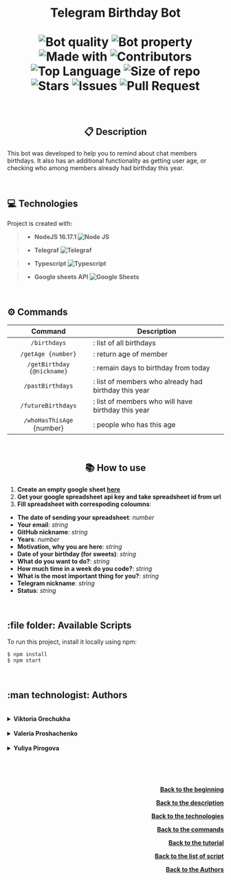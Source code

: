 # <p align="center"> <br> Telegram Birthday Bot <br> <br> ![Bot quality][bot_quality] ![Bot property][bot_property] ![Made with][made_with] ![Contributors][contributors] ![Top Language][top_language] ![Size of repo][repo_size] <br> ![Stars][stars] ![Issues][issues] ![Pull Request][pull_request]</p>

<br>

## <p align="center">:clipboard: Description</p>
This bot was developed to help you to remind about chat members birthdays. 
It also has an additional functionality as getting user age,
or checking who among members already had birthday this year.

<br> 

## :computer: Technologies

Project is created with:

>* **NodeJS 16.17.1 ![Node JS][node_js_technologie]**

>* **Telegraf ![Telegraf][telegraf_technologie]**

>* **Typescript ![Typescript][typescript_technologie]**

>* **Google sheets API ![Google Sheets][google_sheets_technologie]**

<br>

## :gear: Commands

| Command | Description |
| :---: | --- |
| ```/birthdays``` | : list of all birthdays |
| ```/getAge {number}``` | : return age of member |
| ```/getBirthday {@nickname}``` | : remain days to birthday from today |
| ```/pastBirthdays``` | : list of members who already had birthday this year |
| ```/futureBirthdays``` | : list of members who will have birthday this year |
| ```/whoHasThisAge``` {number} | : people who has this age |

<br>

## <p align="center">:books: How to use</p>
1. **Create an empty google sheet [here][googlesheets_link]**
2. **Get your google spreadsheet api key and take spreadsheet id from url**
3. **Fill spreadsheet with correspoding coloumns**:
* **The date of sending your spreadsheet**: *number*
* **Your email**: *string*
* **GitHub nickname**: *string*
* **Years**: *number*
* **Motivation, why you are here**: *string*
* **Date of your birthday (for sweets)**: *string*
* **What do you want to do?**: *string*
* **How much time in a week do you code?**: *string*
* **What is the most important thing for you?**: *string*
* **Telegram nickname**: *string*
* **Status**: *string*

<br> 

## :file folder: Available Scripts
To run this project, install it locally using npm:

```
$ npm install
$ npm start
```

<br> 

## :man technologist: Authors

<br>

<details>
    <summary>
        <b>Viktoria Grechukha</b>
    </summary>
    <br>

* GitHub - is [here][viktoria_github]
* LinkedIn - is [here][viktoria_linkedIn]

</details>

<br>

<details>        
    <summary>
        <b>Valeria Proshachenko</b>
    </summary>
    <br>

* GitHub - is [here][valeria_github]
* LinkedIn - is [here][valeria_linkedIn]

</details>

<br>

<details>        
    <summary>
        <b>Yuliya Pirogova</b>
    </summary>
    <br>

* GitHub - is [here][julia_github]
* LinkedIn - is [here][julia_linkedIn]

    <br>

</details>

<br> <br> <br>

<p align="right"><a href="#TOP"><b>Back to the beginning</b></a></p>
<p align="right"><a href="#📋 Description"><b>Back to the description</b></a></p>
<p align="right"><a href="#💻 Technologies"><b>Back to the technologies</b></a></p>
<p align="right"><a href="#⚙ Commands"><b>Back to the commands</b></a></p>
<p align="right"><a href="#📚 How to use"><b>Back to the tutorial</b></a></p>
<p align="right"><a href="#📁 Available Scripts"><b>Back to the list of script</b></a></p>
<p align="right"><a href="#👨🏻‍💻 Authors"><b>Back to the Authors</b></a></p>



<!--- Variables --->
<!-- https://www.markdownguide.org/basic-syntax/#reference-style-links -->


<!--- Google Sheets link --->

[googlesheets_link]: https://www.google.com/sheets/about/



<!--- Authors links --->


<!--- Github --->

[viktoria_github]: https://github.com/vgrechukha
[valeria_github]: https://github.com/Valerchixxx
[julia_github]: https://github.com/YuliyaDM


<!--- LinkedIn --->

[viktoria_linkedIn]: https://www.linkedin.com/in/vhrechukha/
[valeria_linkedIn]: https://www.linkedin.com/in/%D0%B2%D0%B0%D0%BB%D0%B5%D1%80%D0%B8%D1%8F-%D0%BF%D1%80%D0%BE%D1%88%D0%B0%D1%87%D0%B5%D0%BD%D0%BA%D0%BE-71a506252/
[julia_linkedIn]: https://www.linkedin.com/in/yuliya-pirogova-99880b245/



<!--- Shiels --->

<!--- About the project --->

[bot_property]: https://img.shields.io/badge/Amazing-Bot-green.svg?style=flat-square&labelColor=415700
[bot_quality]: https://img.shields.io/badge/High_Quality-Functionality-blue.svg?style=flat-square&labelColor=00356f
[made_with]: https://img.shields.io/badge/Made%20with-%E2%99%A5-red.svg?style=flat-square&logoColor=f74b43&labelColor=441919
[repo_size]: https://img.shields.io/github/repo-size/shpp-afterjs/birthday_bot?style=flat-square&labelColor=64500a&color=yellow



<!--- Actions on the repository --->

[contributors]: https://img.shields.io/github/contributors/shpp-afterjs/birthday_bot.svg?style=flat-square&color=purple&labelColor=4a004a
[stars]: https://img.shields.io/github/stars/shpp-afterjs/birthday_bot.svg?style=flat-square
[issues]: https://shields.io/github/issues-raw/shpp-afterjs/birthday_bot?style=flat-square
[pull_request]: https://shields.io/github/issues-pr/shpp-afterjs/birthday_bot?style=flat-square
[top_language]: https://img.shields.io/github/languages/top/shpp-afterjs/birthday_bot.svg?style=flat-square&logo=github&color=darkgreen&labelColor=023302



<!--- Technologies --->

[telegraf_technologie]: https://img.shields.io/badge/Telegraf-black.svg?style=for-the-badge&logo=telegram&logoColor=e741ff&color=222
[node_js_technologie]: https://img.shields.io/badge/Node%20JS-black.svg?style=for-the-badge&logo=Node.js&logoColor=30bbff&color=222
[typescript_technologie]: https://img.shields.io/badge/Typescript-black.svg?style=for-the-badge&logo=Typescript&logoColor=336fff&color=222
[google_sheets_technologie]: https://img.shields.io/badge/Google%20sheets-black.svg?style=for-the-badge&logo=Google%20Sheets&logoColor=119111&color=222